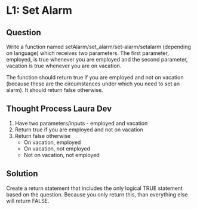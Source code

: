 # L1: Set Alarm

## Question

Write a function named setAlarm/set_alarm/set-alarm/setalarm (depending on language) which receives two parameters. The first parameter, employed, is true whenever you are employed and the second parameter, vacation is true whenever you are on vacation.

The function should return true if you are employed and not on vacation (because these are the circumstances under which you need to set an alarm). It should return false otherwise. 

## Thought Process Laura Dev

1. Have two parameters/inputs - employed and vacation
2. Return true if you are employed and not on vacation
3. Return false otherwise
    - On vacation, employed
    - On vacation, not employed
    - Not on vacation, not employed

## Solution

Create a return statement that includes the only logical TRUE statement based on the question. Because you only return this, than everything else will return FALSE. 

